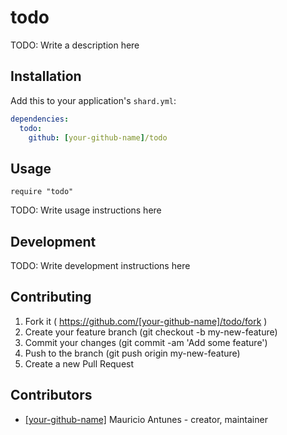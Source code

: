 # todo

TODO: Write a description here

## Installation


Add this to your application's `shard.yml`:

```yaml
dependencies:
  todo:
    github: [your-github-name]/todo
```


## Usage


```crystal
require "todo"
```


TODO: Write usage instructions here

## Development

TODO: Write development instructions here

## Contributing

1. Fork it ( https://github.com/[your-github-name]/todo/fork )
2. Create your feature branch (git checkout -b my-new-feature)
3. Commit your changes (git commit -am 'Add some feature')
4. Push to the branch (git push origin my-new-feature)
5. Create a new Pull Request

## Contributors

- [[your-github-name]](https://github.com/[your-github-name]) Mauricio Antunes - creator, maintainer
